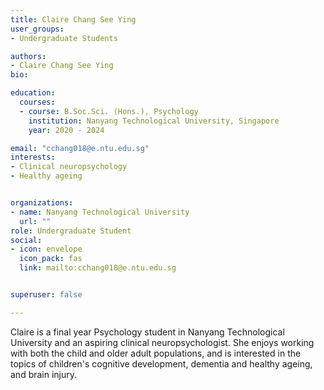```yaml
---
title: Claire Chang See Ying 
user_groups:
- Undergraduate Students

authors:
- Claire Chang See Ying
bio: 

education:
  courses:
  - course: B.Soc.Sci. (Hons.), Psychology
    institution: Nanyang Technological University, Singapore
    year: 2020 - 2024

email: "cchang018@e.ntu.edu.sg"
interests:
- Clinical neuropsychology
- Healthy ageing  


organizations:
- name: Nanyang Technological University
  url: ""
role: Undergraduate Student
social:
- icon: envelope
  icon_pack: fas
  link: mailto:cchang018@e.ntu.edu.sg


superuser: false

---
```

Claire is a final year Psychology student in Nanyang Technological University and an aspiring clinical neuropsychologist. She enjoys working with both the child and older adult populations, and is interested in the topics of children's cognitive development, dementia and healthy ageing, and brain injury. 
